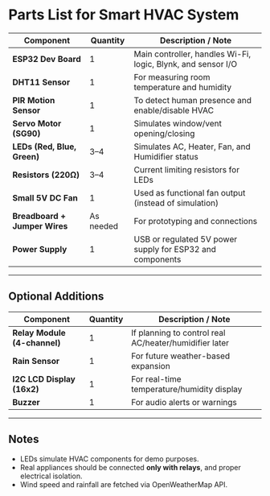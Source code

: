 
#  Parts List for Smart HVAC System 

| Component                     | Quantity  | Description / Note                                           |
| ----------------------------- | --------- | ------------------------------------------------------------ |
| **ESP32 Dev Board**           | 1         | Main controller, handles Wi-Fi, logic, Blynk, and sensor I/O |
| **DHT11 Sensor**              | 1         | For measuring room temperature and humidity                  |
| **PIR Motion Sensor**         | 1         | To detect human presence and enable/disable HVAC             |
| **Servo Motor (SG90)**        | 1         | Simulates window/vent opening/closing                        |
| **LEDs (Red, Blue, Green)**   | 3–4       | Simulates AC, Heater, Fan, and Humidifier status             |
| **Resistors (220Ω)**          | 3–4       | Current limiting resistors for LEDs                          |
| **Small 5V DC Fan**           | 1         | Used as functional fan output (instead of simulation)        |
| **Breadboard + Jumper Wires** | As needed | For prototyping and connections                              |
| **Power Supply**              | 1         | USB or regulated 5V power supply for ESP32 and components    |

---

##  Optional Additions

| Component                    | Quantity | Description / Note                                     |
| ---------------------------- | -------- | ------------------------------------------------------ |
| **Relay Module (4-channel)** | 1        | If planning to control real AC/heater/humidifier later |
| **Rain Sensor**              | 1        | For future weather-based expansion                     |
| **I2C LCD Display (16x2)**   | 1        | For real-time temperature/humidity display             |
| **Buzzer**                   | 1        | For audio alerts or warnings                           |

---

##  Notes

* LEDs simulate HVAC components for demo purposes.
* Real appliances should be connected **only with relays**, and proper electrical isolation.
* Wind speed and rainfall are fetched via OpenWeatherMap API.

